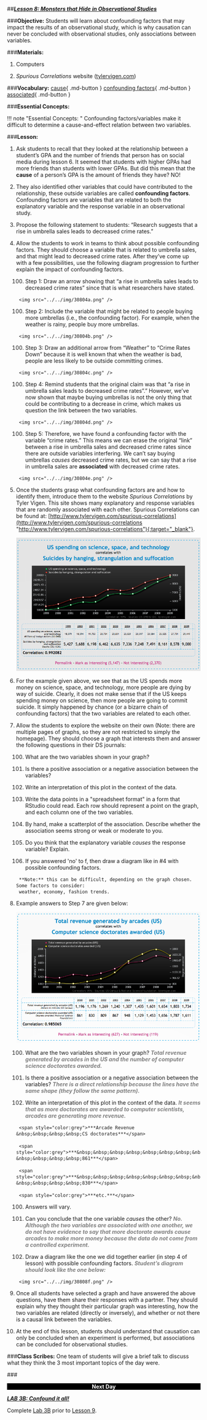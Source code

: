 ##***<u>Lesson 8: Monsters that Hide in Observational Studies</u>***

###**Objective:**
Students will learn about confounding factors that may impact the results of an observational study, which
is why causation can never be concluded with observational studies, only associations between variables.

###**Materials:**
1. Computers

2. *Spurious Correlations* website ([tylervigen.com](http://tylervigen.com/spurious-correlations))

###**Vocabulary:**
[cause](../../vocabulary/unit3/#cause "a reason for an action or condition"){ .md-button }
[confounding factors](../../vocabulary/unit3/#confounding-factors "an “extra” variable that you didn’t account for"){ .md-button }
[associated](../../vocabulary/unit3/#associated "joined together, often in a working relationship"){ .md-button }

###**Essential Concepts:**

!!! note "Essential Concepts: "
    Confounding factors/variables make it difficult to determine a cause-and-effect
    relation between two variables.

###**Lesson:**
1. Ask students to recall that they looked at the relationship between a student’s GPA and the
number of friends that person has on social media during lesson 6. It seemed that students with
higher GPAs had more friends than students with lower GPAs. But did this mean that the **cause**
of a person’s GPA is the amount of friends they have? NO!

2. They also identified other variables that could have contributed to the relationship, these outside
variables are called **confounding factors**. Confounding factors are variables that are related to
both the explanatory variable and the response variable in an observational study.

3. Propose the following statement to students: “Research suggests that a rise in umbrella sales
leads to decreased crime rates.”

4. Allow the students to work in teams to think about possible confounding factors. They should
choose a variable that is related to umbrella sales, and that might lead to decreased crime
rates. After they’ve come up with a few possibilities, use the following diagram progression to
further explain the impact of confounding factors.

    100. Step 1: Draw an arrow showing that “a rise in umbrella sales leads to decreased crime
    rates” since that is what researchers have stated.

        <img src="../../img/30804a.png" />

    100. Step 2: Include the variable that might be related to people buying more umbrellas (i.e.,
    the confounding factor). For example, when the weather is rainy, people buy more
    umbrellas.

        <img src="../../img/30804b.png" />

    100. Step 3: Draw an additional arrow from “Weather” to “Crime Rates Down” because it is
    well known that when the weather is bad, people are less likely to be outside committing
    crimes.

        <img src="../../img/30804c.png" />

    100. Step 4: Remind students that the original claim was that “a rise in umbrella sales leads to
    decreased crime rates”.” However, we’ve now shown that maybe buying umbrellas is not
    the only thing that could be contributing to a decrease in crime, which makes us question
    the link between the two variables.

        <img src="../../img/30804d.png" />

    100. Step 5: Therefore, we have found a confounding factor with the variable “crime rates.”
    This means we can erase the original “link” between a rise in umbrella sales and
    decreased crime rates since there are outside variables interfering. We can’t say buying
    umbrellas *causes* decreased crime rates, but we can say that a rise in umbrella sales are
    **associated** with decreased crime rates.

        <img src="../../img/30804e.png" />

5. Once the students grasp what confounding factors are and how to identify them, introduce them
to the website *Spurious Correlations* by Tyler Vigen. This site shows many explanatory and
response variables that are randomly associated with each other. Spurious Correlations can be
found at: [http://www.tylervigen.com/spurious-correlations](http://www.tylervigen.com/spurious-correlations "http://www.tylervigen.com/spurious-correlations"){:target="_blank"}.

    <img src="../../img/30805.png" />

6. For the example given above, we see that as the US spends more money on science, space, and
technology, more people are dying by way of suicide. Clearly, it does not make sense that if the
US keeps spending money on science, then more people are going to commit suicide. It simply
happened by chance (or a bizarre chain of confounding factors) that the two variables are related
to each other.

7. Allow the students to explore the website on their own (Note: there are multiple pages of graphs,
so they are not restricted to simply the homepage). They should choose a graph that interests
them and answer the following questions in their DS journals:

    100. What are the two variables shown in your graph?

    100. Is there a positive association or a negative association between the variables?

    100. Write an interpretation of this plot in the context of the data.

    100. Write the data points in a "spreadsheet format" in a form that RStudio could read. Each
    row should represent a point on the graph, and each column one of the two variables.

    100. By hand, make a scatterplot of the association. Describe whether the association seems
    strong or weak or moderate to you.

    100. Do you think that the explanatory variable *causes* the response variable? Explain.

    100. If you answered 'no' to f, then draw a diagram like in #4 with possible confounding factors.

        **Note:** this can be difficult, depending on the graph chosen. Some factors to consider:
        weather, economy, fashion trends.

8. Example answers to Step 7 are given below:

    <img src="../../img/30808.png" />

    100. What are the two variables shown in your graph? <span style="color:grey">***Total revenue generated by arcades
    in the US and the number of computer science doctorates awarded.***</span>

    100. Is there a positive association or a negative association between the variables? <span style="color:grey">***There is
    a direct relationship because the lines have the same shape (they follow the same
    pattern).***</span>

    100. Write an interpretation of this plot in the context of the data. <span style="color:grey">***It seems that as more
    doctorates are awarded to computer scientists, arcades are generating more
    revenue.***</span>

        <span style="color:grey">***Arcade Revenue &nbsp;&nbsp;&nbsp;&nbsp;CS doctorates***</span>

        <span style="color:grey">***&nbsp;&nbsp;&nbsp;&nbsp;&nbsp;&nbsp;&nbsp;&nbsp;&nbsp;&nbsp;&nbsp;&nbsp;&nbsp;&nbsp;&nbsp;&nbsp;&nbsp;&nbsp;&nbsp;&nbsp;1196 &nbsp;&nbsp;&nbsp;&nbsp;861***</span>

        <span style="color:grey">***&nbsp;&nbsp;&nbsp;&nbsp;&nbsp;&nbsp;&nbsp;&nbsp;&nbsp;&nbsp;&nbsp;&nbsp;&nbsp;&nbsp;&nbsp;&nbsp;&nbsp;&nbsp;&nbsp;&nbsp;1176 &nbsp;&nbsp;&nbsp;&nbsp;830***</span>

        <span style="color:grey">***etc.***</span>

    100. Answers will vary.

    100. Can you conclude that the one variable *causes* the other? <span style="color:grey">***No. Although the two
    variables are associated with one another, we do not have evidence to say that
    more doctorate awards cause arcades to make more money because the data do
    not come from a controlled experiment.***</span>

    100. Draw a diagram like the one we did together earlier (in step 4 of lesson) with possible
    confounding factors. <span style="color:grey">***Student’s diagram should look like the one below:***</span>

        <img src="../../img/30808f.png" />

9. Once all students have selected a graph and have answered the above questions, have them
share their responses with a partner. They should explain why they thought their particular graph
was interesting, how the two variables are related (directly or inversely), and whether or not there
is a causal link between the variables.

10. At the end of this lesson, students should understand that causation can only be concluded when
an experiment is performed, but associations can be concluded for observational studies.

###**Class Scribes:**
One team of students will give a brief talk to discuss what they think the 3 most important topics of the
day were.

###<p style="background: black; color: white; text-align: center;">**Next Day**</p>
[<u>***LAB 3B: Confound it all!***</u>](lab3b.md)

Complete [Lab 3B](lab3b.md) prior to [Lesson 9](lesson9.md).